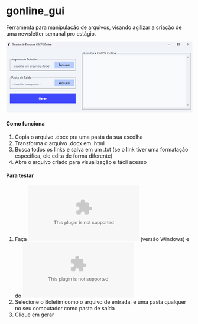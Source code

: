 # gonline_gui
Ferramenta para manipulação de arquivos, visando agilizar a criação de uma newsletter semanal pro estágio.

![Interface da V0](interface_gonline_guiv0.jpg)

#### Como funciona 
1. Copia o arquivo .docx pra uma pasta da sua escolha 
2. Transforma o arquivo .docx em .html
3. Busca todos os links e salva em um .txt (se o link tiver uma formatação específica, ele edita de forma diferente)
4. Abre o arquivo criado para visualização e fácil acesso

#### Para testar
1. Faça ![download do app](Gerar_Online_V1.exe) (versão Windows) e do ![arquivo de teste (.docx)](Boletim-Teste.docx)
2. Selecione o Boletim como o arquivo de entrada, e uma pasta qualquer no seu computador como pasta de saída
3. Clique em gerar
